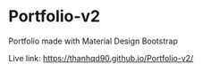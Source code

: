 # Portfolio-v2
Portfolio made with Material Design Bootstrap

Live link: https://thanhqd90.github.io/Portfolio-v2/
